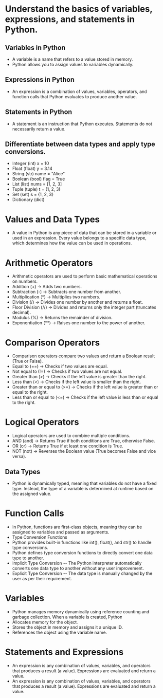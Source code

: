 #  Understand the basics of variables, expressions, and statements in Python.

##  Variables in Python
  - A variable is a name that refers to a value stored in memory.
  - Python allows you to assign values to variables dynamically.

##  Expressions in Python
  - An expression is a combination of values, variables, operators, and function calls that Python evaluates to produce another value.  

##  Statements in Python
  - A statement is an instruction that Python executes. Statements do not necessarily return a value.

##  Differentiate between data types and apply type conversions. 
   - Integer (int)	x = 10	
   - Float (float)	y = 3.14	
   - String (str)	name = "Alice"	
   - Boolean (bool)	flag = True	
   - List (list)	nums = [1, 2, 3]	
   - Tuple (tuple)	t = (1, 2, 3)	
   - Set (set)	s = {1, 2, 3}	
   - Dictionary (dict)

# Values and Data Types
  - A value in Python is any piece of data that can be stored in a variable or used in an expression. Every value belongs to a specific data type, which determines how the value can be used in operations.

# Arithmetic Operators 
  - Arithmetic operators are used to perform basic mathematical operations on numbers.
  - Addition (+) → Adds two numbers.
  - Subtraction (-) → Subtracts one number from another.
  - Multiplication (*) → Multiplies two numbers.
  - Division (/) → Divides one number by another and returns a float.
  - Floor Division (//) → Divides and returns only the integer part (truncates decimal).
  - Modulus (%) → Returns the remainder of division.
  - Exponentiation (**) → Raises one number to the power of another.

# Comparison Operators
  - Comparison operators compare two values and return a Boolean result (True or False).
  - Equal to (==) → Checks if two values are equal.
  - Not equal to (!=) → Checks if two values are not equal.
  - Greater than (>) → Checks if the left value is greater than the right.
  - Less than (<) → Checks if the left value is smaller than the right.
  - Greater than or equal to (>=) → Checks if the left value is greater than or equal to the right.
  - Less than or equal to (<=) → Checks if the left value is less than or equal to the right.

#  Logical Operators 
  - Logical operators are used to combine multiple conditions.
  - AND (and) → Returns True if both conditions are True, otherwise False.
  - OR (or) → Returns True if at least one condition is True.
  - NOT (not) → Reverses the Boolean value (True becomes False and vice versa).

##  Data Types
  - Python is dynamically typed, meaning that variables do not have a fixed type. Instead, the type of a variable is determined at runtime based on the assigned value.

# Function Calls
- In Python, functions are first-class objects, meaning they can be assigned to variables and passed as arguments.
- Type Conversion Functions
- Python provides built-in functions like int(), float(), and str() to handle type conversions.
- Python defines type conversion functions to directly convert one data type to another.
- Implicit Type Conversion -- The Python interpreter automatically converts one data type to another without any  user improvement.
- Explicit Type Conversion -- The data type is manually changed by the user as per their requirement.

#  Variables
  - Python manages memory dynamically using reference counting and garbage collection. When a variable is created, Python
  - Allocates memory for the object.
  - Stores the object in memory and assigns it a unique ID.
  - References the object using the variable name.

# Statements and Expressions
  - An expression is any combination of values, variables, and operators that produces a result (a value). Expressions are evaluated and return a value.
  - An expression is any combination of values, variables, and operators that produces a result (a value). Expressions are evaluated and return a value.

